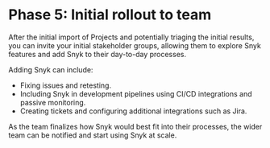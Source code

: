 # Phase 5: Initial rollout to team

After the initial import of Projects and potentially triaging the initial results, you can invite your initial stakeholder groups, allowing them to explore Snyk features and add Snyk to their day-to-day processes.

Adding Snyk can include:

* Fixing issues and retesting.
* Including Snyk in development pipelines using CI/CD integrations and passive monitoring.
* Creating tickets and configuring additional integrations such as Jira.

As the team finalizes how Snyk would best fit into their processes, the wider team can be notified and start using Snyk at scale.





